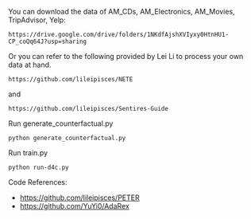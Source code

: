 You can download the data of AM_CDs, AM_Electronics, AM_Movies, TripAdvisor, Yelp:

    https://drive.google.com/drive/folders/1NKdfAjshXVIyxy0HtnHU1-CP_coQq64J?usp=sharing

Or you can refer to the following provided by Lei Li to process your own data at hand. 

    https://github.com/lileipisces/NETE 
    
and 

    https://github.com/lileipisces/Sentires-Guide 




Run generate_counterfactual.py

    python generate_counterfactual.py

Run train.py
 
    python run-d4c.py


Code References: 
  - https://github.com/lileipisces/PETER
  - https://github.com/YuYi0/AdaRex
